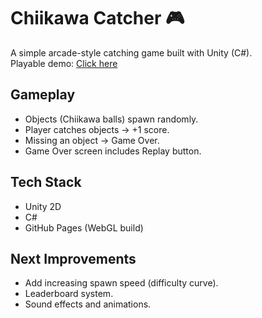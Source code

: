 # Chiikawa Catcher 🎮

A simple arcade-style catching game built with Unity (C#).  
Playable demo: [Click here](https://phuongpi3.github.io/Chiikawa-Catcher/)

## Gameplay
- Objects (Chiikawa balls) spawn randomly.
- Player catches objects → +1 score.
- Missing an object → Game Over.
- Game Over screen includes Replay button.

## Tech Stack
- Unity 2D
- C#
- GitHub Pages (WebGL build)

## Next Improvements
- Add increasing spawn speed (difficulty curve).
- Leaderboard system.
- Sound effects and animations.
